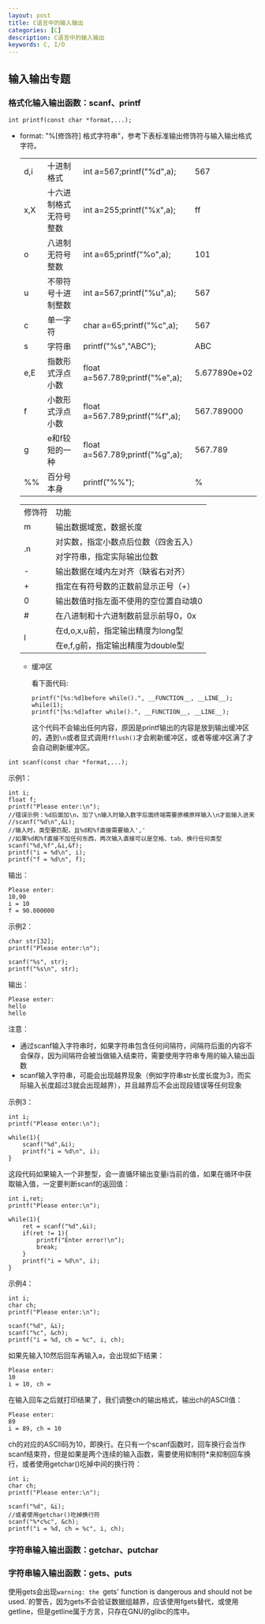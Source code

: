 ```yaml
---
layout: post
title: C语言中的输入输出
categories: [C]
description: C语言中的输入输出
keywords: C, I/O
---
```


## 输入输出专题

### 格式化输入输出函数：scanf、printf

```
int printf(const char *format,...);
```
- format: "%[修饰符] 格式字符串"，参考下表标准输出修饰符与输入输出格式字符。
  <table>
    <tr>
        <td>d,i</td>
        <td>十进制格式</td>
        <td>int a=567;printf("%d",a);</td>
        <td>567</td>
    </tr>
    <tr>
        <td>x,X</td>
        <td>十六进制格式无符号整数</td>
        <td>int a=255;printf("%x",a);</td>
        <td>ff</td>
    </tr>
    <tr>
        <td>o</td>
        <td>八进制无符号整数</td>
        <td>int a=65;printf("%o",a);</td>
        <td>101</td>
    </tr>
    <tr>
        <td>u</td>
        <td>不带符号十进制整数</td>
        <td>int a=567;printf("%u",a);</td>
        <td>567</td>
    </tr>
    <tr>
        <td>c</td>
        <td>单一字符</td>
        <td>char a=65;printf("%c",a);</td>
        <td>567</td>
    </tr>
    <tr>
        <td>s</td>
        <td>字符串</td>
        <td>printf("%s","ABC");</td>
        <td>ABC</td>
    </tr>
    <tr>
        <td>e,E</td>
        <td>指数形式浮点小数</td>
        <td>float a=567.789;printf("%e",a);</td>
        <td>5.677890e+02</td>
    </tr>
    <tr>
        <td>f</td>
        <td>小数形式浮点小数</td>
        <td>float a=567.789;printf("%f",a);</td>
        <td>567.789000</td>
    </tr>
    <tr>
        <td>g</td>
        <td>e和f较短的一种</td>
        <td>float a=567.789;printf("%g",a);</td>
        <td>567.789</td>
    </tr>
    <tr>
        <td>%%</td>
        <td>百分号本身</td>
        <td>printf("%%");</td>
        <td>%</td>
    </tr>
  </table>

  <table>
    <tr>
        <td>修饰符</td>
        <td>功能</td>
    </tr>
    <tr>
        <td>m</td>
        <td>输出数据域宽，数据长度<m，左补空格；否则按照实际输出 
    </tr>
    </tr>
    <tr>
        <td rowspan="2">.n</td>
        <td>对实数，指定小数点后位数（四舍五入）</td>
    </tr>
    <tr>
        <td>对字符串，指定实际输出位数</td>
    </tr>
    <tr>
        <td>-</td>
        <td>输出数据在域内左对齐（缺省右对齐）</td>
    </tr>
    <tr>
        <td>+</td>
        <td>指定在有符号数的正数前显示正号（+）</td>
    </tr>
    <tr>
        <td>0</td>
        <td>输出数值时指左面不使用的空位置自动填0</td>
    </tr>
    <tr>
        <td>#</td>
        <td>在八进制和十六进制数前显示前导0，0x</td>
    </tr>
    <tr>
        <td rowspan="2">l</td>
        <td>在d,o,x,u前，指定输出精度为long型</td>
    </tr>
    <tr>
        <td>在e,f,g前，指定输出精度为double型</td>
    </tr>
  </table>

  - 缓冲区
    
    看下面代码:
    ```
    printf("[%s:%d]before while().", __FUNCTION__, __LINE__);
    while(1);
    printf("[%s:%d]after while().", __FUNCTION__, __LINE__);
    ```
    这个代码不会输出任何内容，原因是printf输出的内容是放到输出缓冲区的，遇到`\n`或者显式调用`fflush()`才会刷新缓冲区，或者等缓冲区满了才会自动刷新缓冲区。

```
int scanf(const char *format,...);
```
示例1：
```
int i;
float f;
printf("Please enter:\n");
//错误示例：%d后面加\n，加了\n输入时输入数字后面终端需要原模原样输入\n才能输入进来
//scanf("%d\n",&i);
//输入时，类型要匹配，且%d和%f直接需要输入','
//如果%d和%f直接不加任何东西，两次输入直接可以是空格、tab、换行任何类型
scanf("%d,%f",&i,&f);
printf("i = %d\n", i);
printf("f = %d\n", f);
```
输出：
```
Please enter:
10,90
i = 10
f = 90.000000
```

示例2：
```
char str[32];
printf("Please enter:\n");

scanf("%s", str);
printf("%s\n", str);
```
输出：
```
Please enter:
hello
hello
```
注意：
- 通过scanf输入字符串时，如果字符串包含任何间隔符，间隔符后面的内容不会保存，因为间隔符会被当做输入结束符，需要使用字符串专用的输入输出函数
- scanf输入字符串，可能会出现越界现象（例如字符串str长度长度为3，而实际输入长度超过3就会出现越界），并且越界后不会出现段错误等任何现象

示例3：
```
int i;
printf("Please enter:\n");

while(1){
    scanf("%d",&i);
    printf("i = %d\n", i);
}
```
这段代码如果输入一个非整型，会一直循环输出变量i当前的值，如果在循环中获取输入值，一定要判断scanf的返回值：
```
int i,ret;
printf("Please enter:\n");

while(1){
    ret = scanf("%d",&i);
    if(ret != 1){
        printf("Enter error!\n");
        break;
    }
    printf("i = %d\n", i);
}
```

示例4：
```
int i;
char ch;
printf("Please enter:\n");

scanf("%d", &i);
scanf("%c", &ch);
printf("i = %d, ch = %c", i, ch);
```
如果先输入10然后回车再输入a，会出现如下结果：
```
Please enter:
10
i = 10, ch =
```
在输入回车之后就打印结果了，我们调整ch的输出格式，输出ch的ASCII值：
```
Please enter:
89
i = 89, ch = 10
```
ch的对应的ASCII码为10，即换行。在只有一个scanf函数时，回车换行会当作scanf结束符，但是如果是两个连续的输入函数，需要使用抑制符*来抑制回车换行，或者使用getchar()吃掉中间的换行符：
```
int i;
char ch;
printf("Please enter:\n");

scanf("%d", &i);
//或者使用getchar()吃掉换行符
scanf("%*c%c", &ch);
printf("i = %d, ch = %c", i, ch);
```
### 字符串输入输出函数：getchar、putchar

### 字符串输入输出函数：gets、puts

使用gets会出现`warning: the `gets' function is dangerous and should not be used.`的警告，因为gets不会验证数据组越界，应该使用fgets替代，或使用getline，但是getline属于方言，只存在GNU的glibc的库中。
